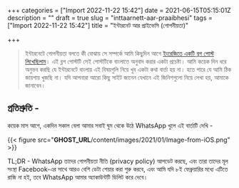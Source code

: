+++
categories = ["Import 2022-11-22 15:42"]
date = 2021-06-15T05:15:01Z
description = ""
draft = true
slug = "inttaarnett-aar-praaibhesi"
tags = ["Import 2022-11-22 15:42"]
title = "ইন্টারনেট আর প্রাইভেসি (গোপনীয়তা)"

+++


> ইন্টারনেটে গোপনীয়তা বলতে কী বোঝায় সে সম্পর্কে আমি কিছুদিন আগে [ইংরেজিতে একটি ব্লগ পোস্ট লিখেছিলাম](__GHOST_URL__/privacy-focused-messaging-on-the-internet/)। এই ব্লগ পোস্টটি সেই পোস্টটিকে বাংলাতে অনুবাদ করার একটা প্রচেষ্টা। আমি কয়েক দিন ধরে অনুভব করছি যে ইন্টারনেটে বাংলায় এই বিষয়গুলি নিয়ে খুব একটা কথা বার্তা হয় না। হতে পারে যে আমি ঠিক জায়গায় খুজছি না। যদি আপনারা আরো কিছু সাইট জানেন যেখানে এই জিনিশগুলো নিয়ে লেখা হয়, আমাকে জানাবেন।

## প্রতিশ্রুতি -

কয়েক মাস আগে, একদিন সকাল বেলা আমার সবাই ঘুম থেকে উঠে WhatsApp খুলে এই বার্তাটি দেখি -

{{< figure src="__GHOST_URL__/content/images/2021/01/Image-from-iOS.png" >}}

TL;DR - WhatsApp তাদের গোপনীয়তা নীতি (privacy policy) আপডেট করছে, এবং তারা তাদের মূল সংস্থা Facebook-এর সাথে আরও বেশি ডেটা শেয়ার করা শুরু করবে, এবং আমি যদি ৮ই ফেব্রুয়ারির মধ্যে এটিতে রাজি না হই, তবে WhatsApp আমার অ্যাকাউন্টটি ডিলিট করে দেবে।

